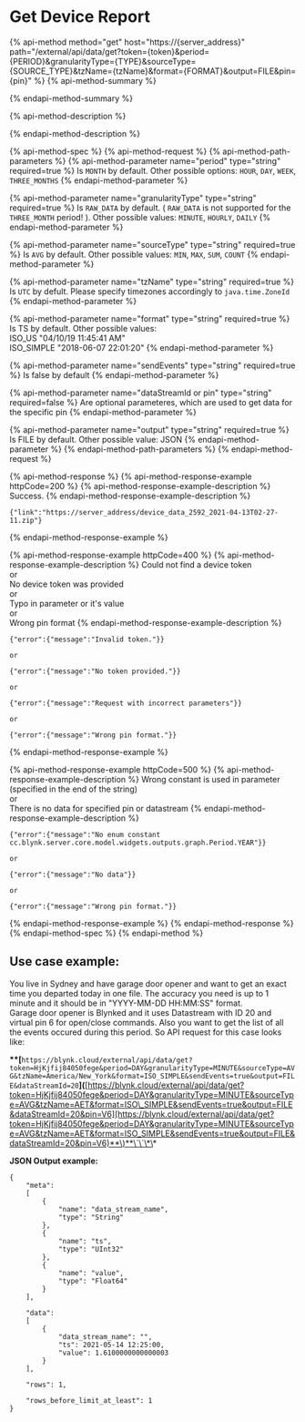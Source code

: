 # Get Device Report

{% api-method method="get" host="https://{server_address}" path="/external/api/data/get?token={token}&period={PERIOD}&granularityType={TYPE}&sourceType={SOURCE_TYPE}&tzName={tzName}&format={FORMAT}&output=FILE&pin={pin}" %}
{% api-method-summary %}

{% endapi-method-summary %}

{% api-method-description %}

{% endapi-method-description %}

{% api-method-spec %}
{% api-method-request %}
{% api-method-path-parameters %}
{% api-method-parameter name="period" type="string" required=true %}
Is `MONTH` by default. Other possible options: `HOUR`, `DAY`, `WEEK`, `THREE_MONTHS`
{% endapi-method-parameter %}

{% api-method-parameter name="granularityType" type="string" required=true %}
Is `RAW_DATA` by default. \( `RAW_DATA` is not supported for the `THREE_MONTH` period! \). Other possible values: `MINUTE`, `HOURLY`, `DAILY`
{% endapi-method-parameter %}

{% api-method-parameter name="sourceType" type="string" required=true %}
Is `AVG` by default. Other possible values: `MIN`, `MAX`, `SUM`, `COUNT`
{% endapi-method-parameter %}

{% api-method-parameter name="tzName" type="string" required=true %}
Is `UTC` by defult. Please specify timezones accordingly to `java.time.ZoneId`
{% endapi-method-parameter %}

{% api-method-parameter name="format" type="string" required=true %}
Is TS by default. Other possible values:  
ISO\_US "04/10/19 11:45:41 AM"  
ISO\_SIMPLE "2018-06-07 22:01:20"
{% endapi-method-parameter %}

{% api-method-parameter name="sendEvents" type="string" required=true %}
Is false by default
{% endapi-method-parameter %}

{% api-method-parameter name="dataStreamId or pin" type="string" required=false %}
Are optional parameteres, which are used to get data for the specific pin
{% endapi-method-parameter %}

{% api-method-parameter name="output" type="string" required=true %}
Is FILE by default. Other possible value: JSON
{% endapi-method-parameter %}
{% endapi-method-path-parameters %}
{% endapi-method-request %}

{% api-method-response %}
{% api-method-response-example httpCode=200 %}
{% api-method-response-example-description %}
Success.
{% endapi-method-response-example-description %}

```text
{"link":"https://server_address/device_data_2592_2021-04-13T02-27-11.zip"}
```
{% endapi-method-response-example %}

{% api-method-response-example httpCode=400 %}
{% api-method-response-example-description %}
Could not find a device token  
or  
No device token was provided  
or  
Typo in parameter or it's value  
or  
Wrong pin format
{% endapi-method-response-example-description %}

```text
{"error":{"message":"Invalid token."}}

or

{"error":{"message":"No token provided."}}

or

{"error":{"message":"Request with incorrect parameters"}}

or

{"error":{"message":"Wrong pin format."}}
```
{% endapi-method-response-example %}

{% api-method-response-example httpCode=500 %}
{% api-method-response-example-description %}
Wrong constant is used in parameter \(specified in the end of the string\)  
or  
There is no data for specified pin or datastream
{% endapi-method-response-example-description %}

```text
{"error":{"message":"No enum constant cc.blynk.server.core.model.widgets.outputs.graph.Period.YEAR"}}

or

{"error":{"message":"No data"}}

or

{"error":{"message":"Wrong pin format."}}
```
{% endapi-method-response-example %}
{% endapi-method-response %}
{% endapi-method-spec %}
{% endapi-method %}

## **Use case example:**

You live in Sydney and have garage door opener and want to get an exact time you departed today in one file. The accuracy you need is up to 1 minute and it should be in "YYYY-MM-DD HH:MM:SS" format.  
Garage door opener is Blynked and it uses Datastream with ID 20 and virtual pin 6 for open/close commands. Also you want to get the list of all the events occured during this period. So API request for this case looks like:

**\*\*\[**`https://blynk.cloud/external/api/data/get?token=HjKjfij84050fege&period=DAY&granularityType=MINUTE&sourceType=AVG&tzName=America/New_York&format=ISO_SIMPLE&sendEvents=true&output=FILE&dataStreamId=20`**\]\(**[https://blynk.cloud/external/api/data/get?token=HjKjfij84050fege&period=DAY&granularityType=MINUTE&sourceType=AVG&tzName=AET&format=ISO\_SIMPLE&sendEvents=true&output=FILE&dataStreamId=20&pin=V6](https://blynk.cloud/external/api/data/get?token=HjKjfij84050fege&period=DAY&granularityType=MINUTE&sourceType=AVG&tzName=AET&format=ISO_SIMPLE&sendEvents=true&output=FILE&dataStreamId=20&pin=V6)**\)**\`\`\*\*

**JSON Output example:**

```text
{
    "meta":
    [
        {
            "name": "data_stream_name",
            "type": "String"
        },
        {
            "name": "ts",
            "type": "UInt32"
        },
        {
            "name": "value",
            "type": "Float64"
        }
    ],

    "data":
    [
        {
            "data_stream_name": "",
            "ts": 2021-05-14 12:25:00,
            "value": 1.6100000000000003
        }
    ],

    "rows": 1,

    "rows_before_limit_at_least": 1
}
```

